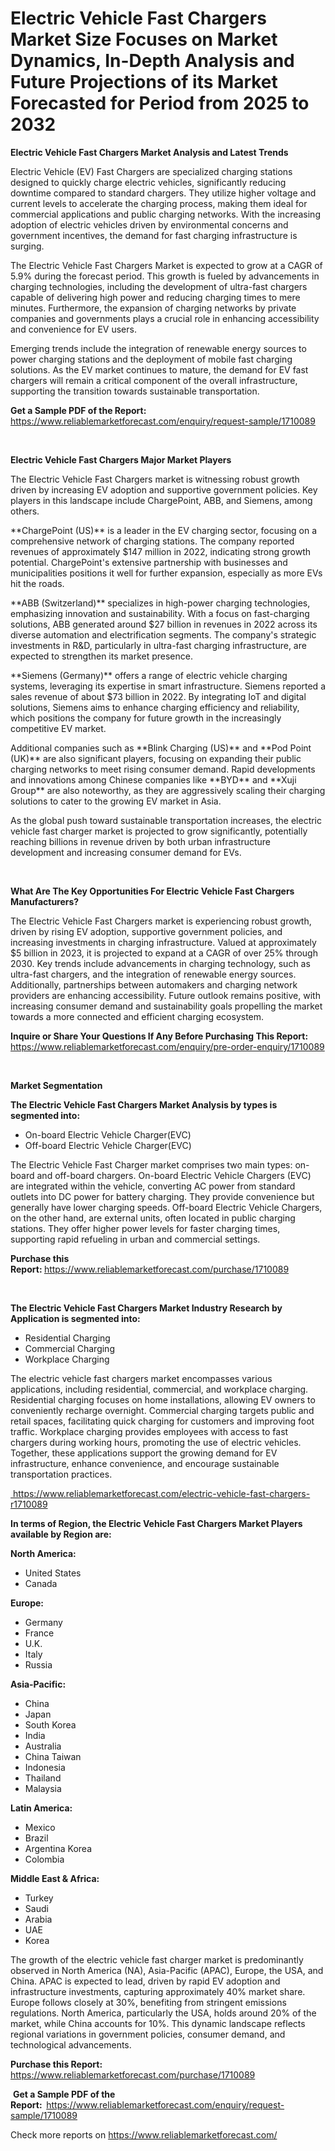 <p><h1>Electric Vehicle Fast Chargers Market Size Focuses on Market Dynamics, In-Depth Analysis and Future Projections of its Market Forecasted for Period from 2025 to 2032</h1></p><p><strong>Electric Vehicle Fast Chargers Market Analysis and Latest Trends</strong></p>
<p><p>Electric Vehicle (EV) Fast Chargers are specialized charging stations designed to quickly charge electric vehicles, significantly reducing downtime compared to standard chargers. They utilize higher voltage and current levels to accelerate the charging process, making them ideal for commercial applications and public charging networks. With the increasing adoption of electric vehicles driven by environmental concerns and government incentives, the demand for fast charging infrastructure is surging.</p><p>The Electric Vehicle Fast Chargers Market is expected to grow at a CAGR of 5.9% during the forecast period. This growth is fueled by advancements in charging technologies, including the development of ultra-fast chargers capable of delivering high power and reducing charging times to mere minutes. Furthermore, the expansion of charging networks by private companies and governments plays a crucial role in enhancing accessibility and convenience for EV users.</p><p>Emerging trends include the integration of renewable energy sources to power charging stations and the deployment of mobile fast charging solutions. As the EV market continues to mature, the demand for EV fast chargers will remain a critical component of the overall infrastructure, supporting the transition towards sustainable transportation.</p></p>
<p><strong>Get a Sample PDF of the Report:&nbsp;</strong> <a href="https://www.reliablemarketforecast.com/enquiry/request-sample/1710089?utm_campaign=3324&utm_medium=2&utm_source=Github&utm_content=ia&utm_term=30032025&utm_id=electric-vehicle-fast-chargers">https://www.reliablemarketforecast.com/enquiry/request-sample/1710089</a></p>
<p>&nbsp;</p>
<p><strong>Electric Vehicle Fast Chargers Major Market Players</strong></p>
<p><p>The Electric Vehicle Fast Chargers market is witnessing robust growth driven by increasing EV adoption and supportive government policies. Key players in this landscape include ChargePoint, ABB, and Siemens, among others.</p><p>**ChargePoint (US)** is a leader in the EV charging sector, focusing on a comprehensive network of charging stations. The company reported revenues of approximately $147 million in 2022, indicating strong growth potential. ChargePoint's extensive partnership with businesses and municipalities positions it well for further expansion, especially as more EVs hit the roads.</p><p>**ABB (Switzerland)** specializes in high-power charging technologies, emphasizing innovation and sustainability. With a focus on fast-charging solutions, ABB generated around $27 billion in revenues in 2022 across its diverse automation and electrification segments. The company's strategic investments in R&D, particularly in ultra-fast charging infrastructure, are expected to strengthen its market presence.</p><p>**Siemens (Germany)** offers a range of electric vehicle charging systems, leveraging its expertise in smart infrastructure. Siemens reported a sales revenue of about $73 billion in 2022. By integrating IoT and digital solutions, Siemens aims to enhance charging efficiency and reliability, which positions the company for future growth in the increasingly competitive EV market.</p><p>Additional companies such as **Blink Charging (US)** and **Pod Point (UK)** are also significant players, focusing on expanding their public charging networks to meet rising consumer demand. Rapid developments and innovations among Chinese companies like **BYD** and **Xuji Group** are also noteworthy, as they are aggressively scaling their charging solutions to cater to the growing EV market in Asia.</p><p>As the global push toward sustainable transportation increases, the electric vehicle fast charger market is projected to grow significantly, potentially reaching billions in revenue driven by both urban infrastructure development and increasing consumer demand for EVs.</p></p>
<p>&nbsp;</p>
<p><strong>What Are The Key Opportunities For Electric Vehicle Fast Chargers Manufacturers?</strong></p>
<p><p>The Electric Vehicle Fast Chargers market is experiencing robust growth, driven by rising EV adoption, supportive government policies, and increasing investments in charging infrastructure. Valued at approximately $5 billion in 2023, it is projected to expand at a CAGR of over 25% through 2030. Key trends include advancements in charging technology, such as ultra-fast chargers, and the integration of renewable energy sources. Additionally, partnerships between automakers and charging network providers are enhancing accessibility. Future outlook remains positive, with increasing consumer demand and sustainability goals propelling the market towards a more connected and efficient charging ecosystem.</p></p>
<p><strong>Inquire or Share Your Questions If Any Before Purchasing This Report:</strong> <a href="https://www.reliablemarketforecast.com/enquiry/pre-order-enquiry/1710089?utm_campaign=3324&utm_medium=2&utm_source=Github&utm_content=ia&utm_term=30032025&utm_id=electric-vehicle-fast-chargers">https://www.reliablemarketforecast.com/enquiry/pre-order-enquiry/1710089</a></p>
<p>&nbsp;</p>
<p><strong>Market Segmentation</strong></p>
<p><strong>The Electric Vehicle Fast Chargers Market Analysis by types is segmented into:</strong></p>
<p><ul><li>On-board Electric Vehicle Charger(EVC)</li><li>Off-board Electric Vehicle Charger(EVC)</li></ul></p>
<p><p>The Electric Vehicle Fast Charger market comprises two main types: on-board and off-board chargers. On-board Electric Vehicle Chargers (EVC) are integrated within the vehicle, converting AC power from standard outlets into DC power for battery charging. They provide convenience but generally have lower charging speeds. Off-board Electric Vehicle Chargers, on the other hand, are external units, often located in public charging stations. They offer higher power levels for faster charging times, supporting rapid refueling in urban and commercial settings.</p></p>
<p><strong>Purchase this Report:&nbsp;</strong><a href="https://www.reliablemarketforecast.com/purchase/1710089?utm_campaign=3324&utm_medium=2&utm_source=Github&utm_content=ia&utm_term=30032025&utm_id=electric-vehicle-fast-chargers">https://www.reliablemarketforecast.com/purchase/1710089</a></p>
<p>&nbsp;</p>
<p><strong>The Electric Vehicle Fast Chargers Market Industry Research by Application is segmented into:</strong></p>
<p><ul><li>Residential Charging</li><li>Commercial Charging</li><li>Workplace Charging</li></ul></p>
<p><p>The electric vehicle fast chargers market encompasses various applications, including residential, commercial, and workplace charging. Residential charging focuses on home installations, allowing EV owners to conveniently recharge overnight. Commercial charging targets public and retail spaces, facilitating quick charging for customers and improving foot traffic. Workplace charging provides employees with access to fast chargers during working hours, promoting the use of electric vehicles. Together, these applications support the growing demand for EV infrastructure, enhance convenience, and encourage sustainable transportation practices.</p></p>
<p><a href="https://www.reliablemarketforecast.com/electric-vehicle-fast-chargers-r1710089?utm_campaign=3324&utm_medium=2&utm_source=Github&utm_content=ia&utm_term=30032025&utm_id=electric-vehicle-fast-chargers">&nbsp;https://www.reliablemarketforecast.com/electric-vehicle-fast-chargers-r1710089</a></p>
<p><strong>In terms of Region, the Electric Vehicle Fast Chargers Market Players available by Region are:</strong></p>
<p>
    <p> <strong> North America: </strong>
        <ul>
            <li>United States</li>
            <li>Canada</li>
        </ul>
        </p> 
    <p> <strong> Europe: </strong>
        <ul>
            <li>Germany</li>
            <li>France</li>
            <li>U.K.</li>
            <li>Italy</li>
            <li>Russia</li>
        </ul>
        </p> 
    <p> <strong> Asia-Pacific: </strong>
        <ul>
            <li>China</li>
            <li>Japan</li>
            <li>South Korea</li>
            <li>India</li>
            <li>Australia</li>
            <li>China Taiwan</li>
            <li>Indonesia</li>
            <li>Thailand</li>
            <li>Malaysia</li>
        </ul>
        </p> 
    <p> <strong> Latin America: </strong>
        <ul>
            <li>Mexico</li>
            <li>Brazil</li>
            <li>Argentina Korea</li>
            <li>Colombia</li>
        </ul>
        </p> 
    <p> <strong> Middle East & Africa: </strong>
        <ul>
            <li>Turkey</li>
            <li>Saudi</li>
            <li>Arabia</li>
            <li>UAE</li>
            <li>Korea</li>
        </ul>
    </p>
    </p>
<p><p>The growth of the electric vehicle fast charger market is predominantly observed in North America (NA), Asia-Pacific (APAC), Europe, the USA, and China. APAC is expected to lead, driven by rapid EV adoption and infrastructure investments, capturing approximately 40% market share. Europe follows closely at 30%, benefiting from stringent emissions regulations. North America, particularly the USA, holds around 20% of the market, while China accounts for 10%. This dynamic landscape reflects regional variations in government policies, consumer demand, and technological advancements.</p></p>
<p><strong>Purchase this Report: </strong><a href="https://www.reliablemarketforecast.com/purchase/1710089?utm_campaign=3324&utm_medium=2&utm_source=Github&utm_content=ia&utm_term=30032025&utm_id=electric-vehicle-fast-chargers">https://www.reliablemarketforecast.com/purchase/1710089</a></p>
<p>&nbsp;<strong>Get a Sample PDF of the Report:&nbsp;&nbsp;</strong><a href="https://www.reliablemarketforecast.com/enquiry/request-sample/1710089?utm_campaign=3324&utm_medium=2&utm_source=Github&utm_content=ia&utm_term=30032025&utm_id=electric-vehicle-fast-chargers">https://www.reliablemarketforecast.com/enquiry/request-sample/1710089</a></p>
<p><strong></strong></p>
<p>Check more reports on <a href="https://www.reliablemarketforecast.com/?utm_campaign=3324&utm_medium=2&utm_source=Github&utm_content=ia&utm_term=30032025&utm_id=electric-vehicle-fast-chargers">https://www.reliablemarketforecast.com/</a></p>